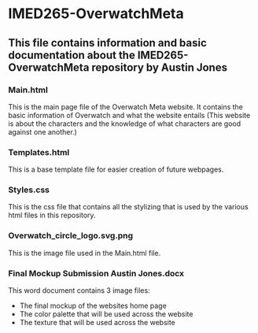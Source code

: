 # IMED265-OverwatchMeta

## This file contains information and basic documentation about the IMED265-OverwatchMeta repository by Austin Jones

### Main.html
This is the main page file of the Overwatch Meta website. It contains the basic information of Overwatch and what the website entails (This website is about the characters and the knowledge of what characters are good against one another.)

### Templates.html
This is a base template file for easier creation of future webpages.

### Styles.css
This is the css file that contains all the stylizing that is used by the various html files in this repository. 

### Overwatch_circle_logo.svg.png
This is the image file used in the Main.html file.

### Final Mockup Submission Austin Jones.docx
This word document contains 3 image files:
  * The final mockup of the websites home page
  * The color palette that will be used across the website
  * The texture that will be used across the website 
